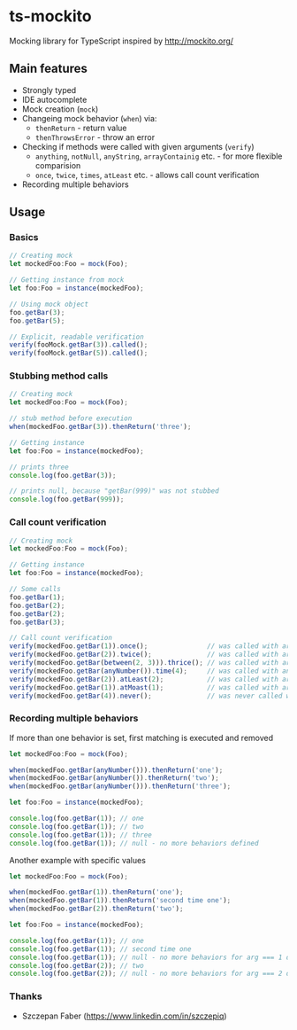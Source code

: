 # ts-mockito

Mocking library for TypeScript inspired by http://mockito.org/

## Main features


* Strongly typed
* IDE autocomplete
* Mock creation (`mock`)
* Changeing mock behavior (`when`) via:
	* `thenReturn` - return value
	* `thenThrowsError` - throw an error
* Checking if methods were called with given arguments (`verify`)
	* `anything`, `notNull`, `anyString`, `arrayContainig` etc. - for more flexible comparision
	* `once`, `twice`, `times`, `atLeast` etc. - allows call count verification
* Recording multiple behaviors

## Usage

### Basics
```typescript
// Creating mock
let mockedFoo:Foo = mock(Foo);

// Getting instance from mock
let foo:Foo = instance(mockedFoo);

// Using mock object
foo.getBar(3);
foo.getBar(5);

// Explicit, readable verification
verify(fooMock.getBar(3)).called();
verify(fooMock.getBar(5)).called();
```

### Stubbing method calls

```typescript
// Creating mock
let mockedFoo:Foo = mock(Foo);

// stub method before execution
when(mockedFoo.getBar(3)).thenReturn('three');

// Getting instance
let foo:Foo = instance(mockedFoo);

// prints three
console.log(foo.getBar(3));

// prints null, because "getBar(999)" was not stubbed
console.log(foo.getBar(999));
```

### Call count verification

```typescript
// Creating mock
let mockedFoo:Foo = mock(Foo);

// Getting instance
let foo:Foo = instance(mockedFoo);

// Some calls
foo.getBar(1);
foo.getBar(2);
foo.getBar(2);
foo.getBar(3);

// Call count verification
verify(mockedFoo.getBar(1)).once();               // was called with arg === 1 only once
verify(mockedFoo.getBar(2)).twice();              // was called with arg === 2 exactly two times
verify(mockedFoo.getBar(between(2, 3))).thrice(); // was called with arg beween 2-3 exactly three times
verify(mockedFoo.getBar(anyNumber()).time(4);     // was called with any number arg exactly four times
verify(mockedFoo.getBar(2)).atLeast(2);           // was called with arg === 2 min two times
verify(mockedFoo.getBar(1)).atMoast(1);           // was called with arg === 1 max one time
verify(mockedFoo.getBar(4)).never();              // was never called with arg === 4
```

### Recording multiple behaviors

If more than one behavior is set, first matching is executed and removed

```typescript
let mockedFoo:Foo = mock(Foo);

when(mockedFoo.getBar(anyNumber())).thenReturn('one');
when(mockedFoo.getBar(anyNumber()).thenReturn('two');
when(mockedFoo.getBar(anyNumber())).thenReturn('three');

let foo:Foo = instance(mockedFoo);

console.log(foo.getBar(1));	// one
console.log(foo.getBar(1));	// two
console.log(foo.getBar(1));	// three
console.log(foo.getBar(1));	// null - no more behaviors defined
```

Another example with specific values


```typescript
let mockedFoo:Foo = mock(Foo);

when(mockedFoo.getBar(1)).thenReturn('one');
when(mockedFoo.getBar(1)).thenReturn('second time one');
when(mockedFoo.getBar(2)).thenReturn('two');

let foo:Foo = instance(mockedFoo);

console.log(foo.getBar(1));	// one
console.log(foo.getBar(1));	// second time one
console.log(foo.getBar(1));	// null - no more behaviors for arg === 1 defined
console.log(foo.getBar(2));	// two
console.log(foo.getBar(2));	// null - no more behaviors for arg === 2 defined
```

### Thanks

* Szczepan Faber (https://www.linkedin.com/in/szczepiq) 
